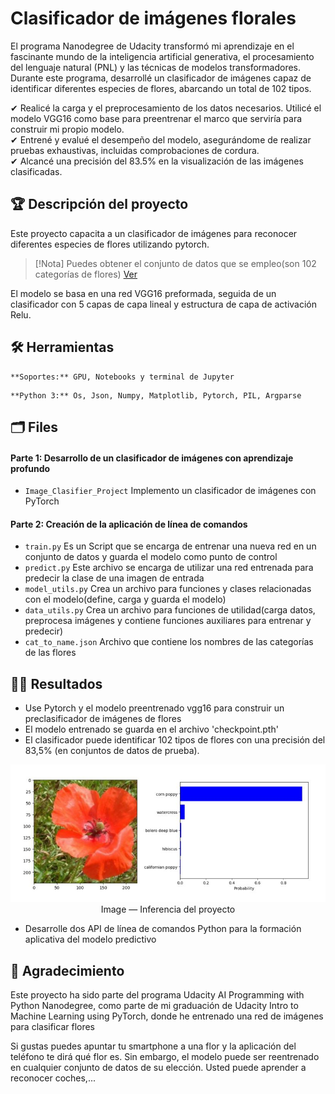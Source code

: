 # Clasificador de imágenes florales
El programa Nanodegree de Udacity transformó mi aprendizaje en el fascinante mundo de la inteligencia artificial generativa, el procesamiento del lenguaje natural (PNL) y las técnicas de modelos transformadores. Durante este programa, desarrollé un clasificador de imágenes capaz de identificar diferentes especies de flores, abarcando un total de 102 tipos.<br>

✔ Realicé la carga y el preprocesamiento de los datos necesarios. Utilicé el modelo VGG16 como base para preentrenar el marco que serviría para construir mi propio modelo.<br>
✔ Entrené y evalué el desempeño del modelo, asegurándome de realizar pruebas exhaustivas, incluidas comprobaciones de cordura.<br>
✔ Alcancé una precisión del 83.5% en la visualización de las imágenes clasificadas.<br>

## 🏆 Descripción del proyecto
Este proyecto capacita a un clasificador de imágenes para reconocer diferentes especies de flores utilizando pytorch.

>[!Nota]
> Puedes obtener el conjunto de datos que se empleo(son 102 categorías de flores) [Ver](https://www.robots.ox.ac.uk/~vgg/data/flowers/102/index.html)

El modelo se basa en una red VGG16 preformada, seguida de un clasificador con 5 capas de capa lineal y estructura de capa de activación Relu. 

## 🛠 Herramientas 
```
**Soportes:** GPU, Notebooks y terminal de Jupyter
```
```
**Python 3:** Os, Json, Numpy, Matplotlib, Pytorch, PIL, Argparse
```
## 🗂 Files 
#### Parte 1: Desarrollo de un clasificador de imágenes con aprendizaje profundo
- `Image_Clasifier_Project` Implemento un clasificador de imágenes con PyTorch

#### Parte 2: Creación de la aplicación de línea de comandos
- `train.py` Es un Script que se encarga de entrenar una nueva red en un conjunto de datos y guarda el modelo como punto de control
- `predict.py` Este archivo se encarga de utilizar una red entrenada para predecir la clase de una imagen de entrada
- `model_utils.py` Crea un archivo para funciones y clases relacionadas con el modelo(define, carga y guarda el modelo) 
- `data_utils.py` Crea un archivo para funciones de utilidad(carga datos, preprocesa imágenes y contiene funciones auxiliares para entrenar y predecir)
- `cat_to_name.json` Archivo que contiene los nombres de las categorías de las flores

## 👩‍🔧 Resultados
- Use Pytorch y el modelo preentrenado vgg16 para construir un preclasificador de imágenes de flores
- El modelo entrenado se guarda en el archivo 'checkpoint.pth'
- El clasificador puede identificar 102 tipos de flores con una precisión del 83,5% (en conjuntos de datos de prueba).

<p align="center">
    <kbd> <img width="800" alt="jkhjk" src="https://github.com/litahu/project_2_imagen_clasifier/blob/main/assets/project_inference.JPG"> </kbd> <br>
    Image — Inferencia del proyecto
</p>

- Desarrolle dos API de línea de comandos Python para la formación aplicativa del modelo predictivo


## 💖 Agradecimiento
Este proyecto ha sido parte del programa Udacity AI Programming with Python Nanodegree, como parte de mi graduación de Udacity Intro to Machine Learning using PyTorch, donde he entrenado una red de imágenes para clasificar flores

Si gustas puedes apuntar tu smartphone a una flor y la aplicación del teléfono te dirá qué flor es. Sin embargo, el modelo puede ser reentrenado en cualquier conjunto de datos de su elección. Usted puede aprender a reconocer coches,...





